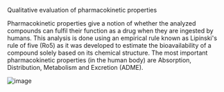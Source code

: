Qualitative evaluation of pharmacokinetic properties

Pharmacokinetic properties give a notion of whether the analyzed compounds can fulfil their function as a drug when they are ingested by humans. This analysis is done using an empirical rule known as Lipinski's rule of five (Ro5) as it was developed to estimate the bioavailability of a compound solely based on its chemical structure. The most important pharmacokinetic properties (in the human body) are Absorption, Distribution, Metabolism and Excretion (ADME). 

![image](https://user-images.githubusercontent.com/83068588/175049326-a4809cb2-c590-479e-a8e6-a6cb49417568.png)

